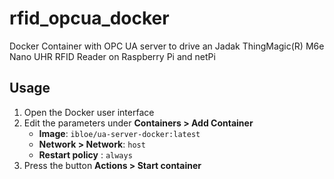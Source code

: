 # rfid_opcua_docker
Docker Container with OPC UA server to drive an Jadak ThingMagic(R) M6e Nano UHR RFID Reader on Raspberry Pi and netPi

## Usage 

1. Open the Docker user interface
2. Edit the parameters under **Containers > Add Container**
	* **Image**: `ibloe/ua-server-docker:latest`
	* **Network > Network**: `host`
	* **Restart policy** : `always`
3. Press the button **Actions > Start container**